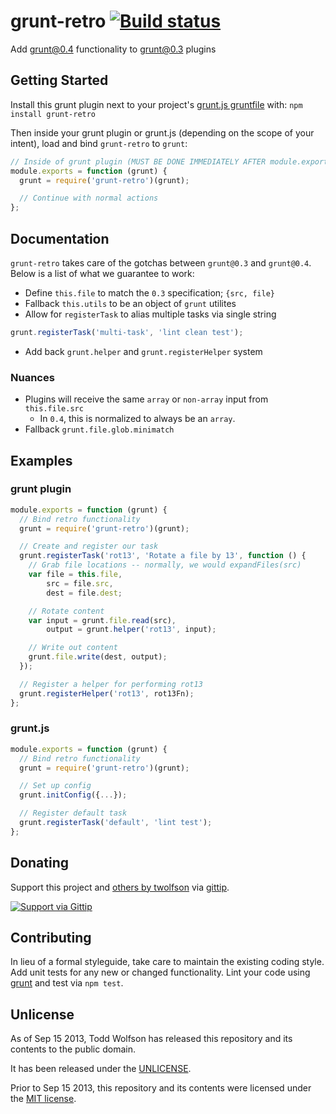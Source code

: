 # grunt-retro [![Build status](https://travis-ci.org/twolfson/grunt-retro.png?branch=master)](https://travis-ci.org/twolfson/grunt-retro)

Add grunt@0.4 functionality to grunt@0.3 plugins

## Getting Started
Install this grunt plugin next to your project's [grunt.js gruntfile][getting_started] with: `npm install grunt-retro`

Then inside your grunt plugin or grunt.js (depending on the scope of your intent), load and bind `grunt-retro` to `grunt`:

```javascript
// Inside of grunt plugin (MUST BE DONE IMMEDIATELY AFTER module.exports)
module.exports = function (grunt) {
  grunt = require('grunt-retro')(grunt);

  // Continue with normal actions
};
```

[grunt]: http://gruntjs.com/
[getting_started]: https://github.com/gruntjs/grunt/blob/master/docs/getting_started.md

## Documentation
`grunt-retro` takes care of the gotchas between `grunt@0.3` and `grunt@0.4`. Below is a list of what we guarantee to work:

- Define `this.file` to match the `0.3` specification; `{src, file}`
- Fallback `this.utils` to be an object of `grunt` utilites
- Allow for `registerTask` to alias multiple tasks via single string

```js
grunt.registerTask('multi-task', 'lint clean test');
```

- Add back `grunt.helper` and `grunt.registerHelper` system

### Nuances
- Plugins will receive the same `array` or `non-array` input from `this.file.src`
    - In `0.4`, this is normalized to always be an `array`.
- Fallback `grunt.file.glob.minimatch`

## Examples
### grunt plugin

```js
module.exports = function (grunt) {
  // Bind retro functionality
  grunt = require('grunt-retro')(grunt);

  // Create and register our task
  grunt.registerTask('rot13', 'Rotate a file by 13', function () {
    // Grab file locations -- normally, we would expandFiles(src)
    var file = this.file,
        src = file.src,
        dest = file.dest;

    // Rotate content
    var input = grunt.file.read(src),
        output = grunt.helper('rot13', input);

    // Write out content
    grunt.file.write(dest, output);
  });

  // Register a helper for performing rot13
  grunt.registerHelper('rot13', rot13Fn);
};
```

### grunt.js
```js
module.exports = function (grunt) {
  // Bind retro functionality
  grunt = require('grunt-retro')(grunt);

  // Set up config
  grunt.initConfig({...});

  // Register default task
  grunt.registerTask('default', 'lint test');
};
```

## Donating
Support this project and [others by twolfson][gittip] via [gittip][].

[![Support via Gittip][gittip-badge]][gittip]

[gittip-badge]: https://rawgithub.com/twolfson/gittip-badge/master/dist/gittip.png
[gittip]: https://www.gittip.com/twolfson/

## Contributing
In lieu of a formal styleguide, take care to maintain the existing coding style. Add unit tests for any new or changed functionality. Lint your code using [grunt][grunt] and test via `npm test`.

## Unlicense
As of Sep 15 2013, Todd Wolfson has released this repository and its contents to the public domain.

It has been released under the [UNLICENSE][].

[UNLICENSE]: UNLICENSE

Prior to Sep 15 2013, this repository and its contents were licensed under the [MIT license][].

[MIT license]: https://github.com/twolfson/grunt-retro/blob/2a6242f6d4560c66a2b17db7846103e85ccd4866/LICENSE-MIT
